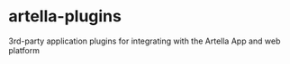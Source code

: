 # artella-plugins
3rd-party application plugins for integrating with the Artella App and web platform
